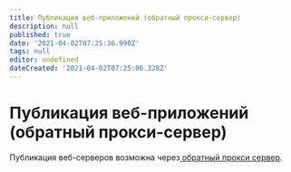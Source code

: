 ```yaml
---
title: Публикация веб-приложений (обратный прокси-сервер)
description: null
published: true
date: '2021-04-02T07:25:36.990Z'
tags: null
editor: undefined
dateCreated: '2021-04-02T07:25:06.328Z'
---
```


# Публикация веб-приложений \(обратный прокси-сервер\)

Публикация веб-серверов возможна через[ обратный прокси сервер](../service/reverse-proxy.md).

